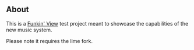 About
---

This is a [Funkin' View](https://github.com/SomeGuyWhoLovesCoding/FNF-PeoteView) test project meant to showcase the capabilities of the new music system.

Please note it requires the lime fork.